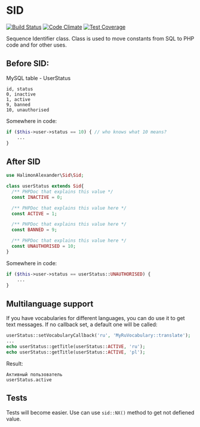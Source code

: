 # SID

[![Build Status](https://travis-ci.org/halimonalexander/sid.svg?branch=master)](https://travis-ci.org/halimonalexander/sid)
[![Code Climate](https://codeclimate.com/github/halimonalexander/sid/badges/gpa.svg)](https://codeclimate.com/github/halimonalexander/sid)
[![Test Coverage](https://codeclimate.com/github/halimonalexander/sid/badges/coverage.svg)](https://codeclimate.com/github/halimonalexander/sid/coverage)

Sequence Identifier class.
Class is used to move constants from SQL to PHP code and for other uses.

## Before SID:

MySQL table - UserStatus
```
id, status
0, inactive
1, active
9, banned
10, unauthorised
```
Somewhere in code:
```php
if ($this->user->status == 10) { // who knows what 10 means?
    ...
}
```

## After SID

```php
use HalimonAlexander\Sid\Sid;

class userStatus extends Sid{
  /** PHPDoc that explains this value */
  const INACTIVE = 0;

  /** PHPDoc that explains this value here */
  const ACTIVE = 1;

  /** PHPDoc that explains this value here */
  const BANNED = 9;

  /** PHPDoc that explains this value here */
  const UNAUTHORISED = 10;
}
```
Somewhere in code:
```php
if ($this->user->status == userStatus::UNAUTHORISED) {
    ...
}
```

## Multilanguage support

If you have vocabularies for different languages, you can do use it to get text messages. If no callback set, a default one will be called:
```php
userStatus::setVocabularyCallback('ru', 'MyRuVocabulary::translate');
...
echo userStatus::getTitle(userStatus::ACTIVE, 'ru');
echo userStatus::getTitle(userStatus::ACTIVE, 'pl');
```

Result:
```
Активный пользователь
userStatus.active
```

## Tests

Tests will become easier. Use can use `sid::NX()` method to get not defiened value.
